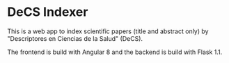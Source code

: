 # DeCS Indexer

This is a web app to index scientific papers (title and abstract only) by "Descriptores en Ciencias de la Salud" (DeCS).

The frontend is build with Angular 8 and the backend is build with Flask 1.1.
